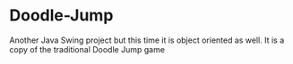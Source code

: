 # Doodle-Jump
Another Java Swing project but this time it is object oriented as well. It is a copy of the traditional Doodle Jump game
